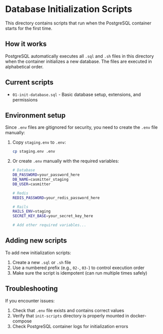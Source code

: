 # Database Initialization Scripts

This directory contains scripts that run when the PostgreSQL container starts for the first time.

## How it works

PostgreSQL automatically executes all `.sql` and `.sh` files in this directory when the container initializes a new database. The files are executed in alphabetical order.

## Current scripts

- `01-init-database.sql` - Basic database setup, extensions, and permissions

## Environment setup

Since `.env` files are gitignored for security, you need to create the `.env` file manually:

1. Copy `staging.env` to `.env`:
   ```bash
   cp staging.env .env
   ```

2. Or create `.env` manually with the required variables:
   ```bash
   # Database
   DB_PASSWORD=your_password_here
   DB_NAME=casmitter_staging
   DB_USER=casmitter
   
   # Redis
   REDIS_PASSWORD=your_redis_password_here
   
   # Rails
   RAILS_ENV=staging
   SECRET_KEY_BASE=your_secret_key_here
   
   # Add other required variables...
   ```

## Adding new scripts

To add new initialization scripts:

1. Create a new `.sql` or `.sh` file
2. Use a numbered prefix (e.g., `02-`, `03-`) to control execution order
3. Make sure the script is idempotent (can run multiple times safely)

## Troubleshooting

If you encounter issues:

1. Check that `.env` file exists and contains correct values
2. Verify that `init-scripts` directory is properly mounted in docker-compose
3. Check PostgreSQL container logs for initialization errors
